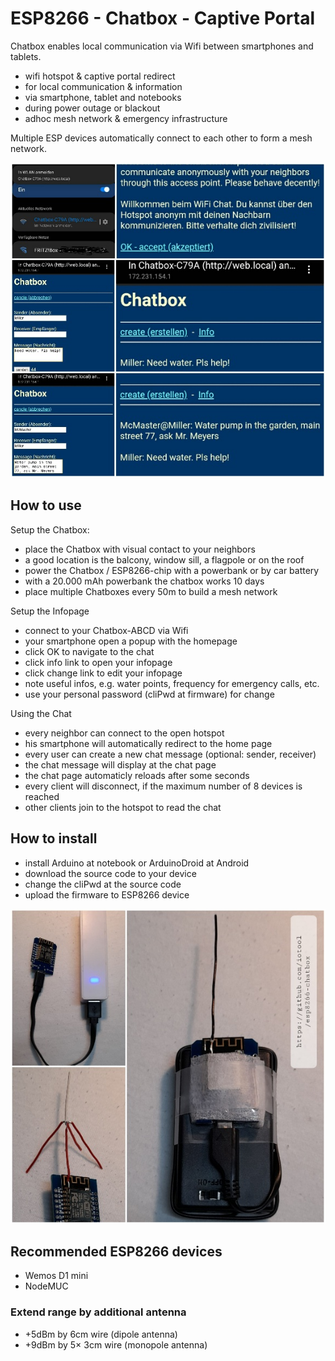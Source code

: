 # ESP8266 - Chatbox - Captive Portal

Chatbox enables local communication via Wifi between smartphones and tablets.

- wifi hotspot & captive portal redirect
- for local communication & information
- via smartphone, tablet and notebooks
- during power outage or blackout
- adhoc mesh network & emergency infrastructure

Multiple ESP devices automatically connect to each other to form a mesh network.

![ESP8266 Chatbox Chat](https://raw.githubusercontent.com/iotool/esp8266-chatbox/main/esp8266-chatbox-chat.jpg)

## How to use

Setup the Chatbox:
- place the Chatbox with visual contact to your neighbors
- a good location is the balcony, window sill, a flagpole or on the roof
- power the Chatbox / ESP8266-chip with a powerbank or by car battery
- with a 20.000 mAh powerbank the chatbox works 10 days
- place multiple Chatboxes every 50m to build a mesh network

Setup the Infopage
- connect to your Chatbox-ABCD via Wifi
- your smartphone open a popup with the homepage
- click OK to navigate to the chat
- click info link to open your infopage
- click change link to edit your infopage
- note useful infos, e.g. water points, frequency for emergency calls, etc.
- use your personal password (cliPwd at firmware) for change

Using the Chat
- every neighbor can connect to the open hotspot
- his smartphone will automatically redirect to the home page
- every user can create a new chat message (optional: sender, receiver)
- the chat message will display at the chat page
- the chat page automaticly reloads after some seconds
- every client will disconnect, if the maximum number of 8 devices is reached
- other clients join to the hotspot to read the chat

## How to install

- install Arduino at notebook or ArduinoDroid at Android
- download the source code to your device
- change the cliPwd at the source code
- upload the firmware to ESP8266 device

![ESP8266 Chatbox](https://raw.githubusercontent.com/iotool/esp8266-chatbox/main/esp8266-chatbox.jpg)

## Recommended ESP8266 devices

- Wemos D1 mini
- NodeMUC

### Extend range by additional antenna

* +5dBm by 6cm wire (dipole antenna)
* +9dBm by 5× 3cm wire (monopole antenna)
